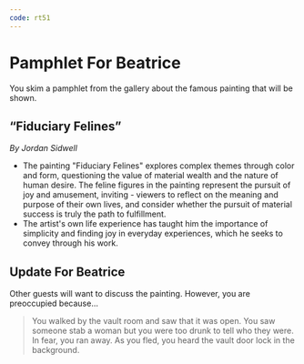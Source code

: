 ```yaml
---
code: rt51
---
```


# Pamphlet For Beatrice

You skim a pamphlet from the gallery about the famous painting that will be shown.

## “Fiduciary Felines”

_By Jordan Sidwell_

- The painting "Fiduciary Felines" explores complex themes through color and form, questioning the value of material wealth and the nature of human desire.
The feline figures in the painting represent the pursuit of joy and amusement, inviting - viewers to reflect on the meaning and purpose of their own lives, and consider whether the pursuit of material success is truly the path to fulfillment.
- The artist's own life experience has taught him the importance of simplicity and finding joy in everyday experiences, which he seeks to convey through his work.

## Update For Beatrice

Other guests will want to discuss the painting. However, you are preoccupied because...

> You walked by the vault room and saw that it was open. You saw someone stab a woman but you were too drunk to tell who they were. In fear, you ran away. As you fled, you heard the vault door lock in the background.
